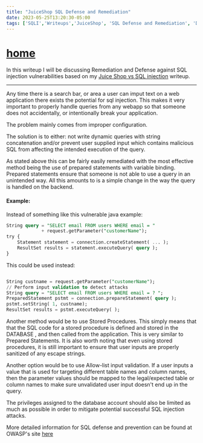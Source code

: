 ```yaml
---
title: "JuiceShop SQL Defense and Remediation"
date: 2023-05-25T13:20:30-05:00
tags: ['SQLI','Writeups','JuiceShop', 'SQL Defense and Remediation', 'Defense and Remediation']
---
```


# [home](https://jjolley91.github.io/blog)

In this writeup I will be discussing Remediation and Defense against SQL injection vulnerabilities based on my [Juice Shop vs SQL injection](https://jjolley91.github.io/blog/juiceshop/juiceshop-vs-sqli/) writeup.

****************************************************************************

Any time there is a search bar, or area a user can imput text on a web application there exists the potential for sql injection. This makes it very important to properly handle queries from any webapp so that someone does not accidentally, or intentionally break your application.

The problem mainly comes from improper configuration.

The solution is to either: not write dynamic queries with string concatenation and/or prevent user supplied input which contains malicious SQL from affecting the intended execution of the query.

As stated above this can be fairly easily remediated with the most effective method being the use of prepared statements with variable binding. 
Prepared statements ensure that someone is not able to use a query in an unintended way. 
All this amounts to is a simple change in the way the query is handled on the backend.

#### Example:

Instead of something like this vulnerable java example:
``` SQL
String query = "SELECT email FROM users WHERE email = "
             + request.getParameter("customerName");
try {
    Statement statement = connection.createStatement( ... );
    ResultSet results = statement.executeQuery( query );
}
```
This could be used instead:
``` SQL

String custname = request.getParameter("customerName");
// Perform input validation to detect attacks
String query = "SELECT email FROM users WHERE email = ? ";
PreparedStatement pstmt = connection.prepareStatement( query );
pstmt.setString( 1, custname);
ResultSet results = pstmt.executeQuery( );
```

Another method would be to use Stored Procedures. This simply means that that the SQL code for a stored procedure is defined and stored in the DATABASE , and then called from the application. This is very similar to Prepared Statements. It is also worth noting that even using stored procedures, it is still important to ensure that user inputs are properly sanitized of any escape strings.



Another option would be to use Allow-list input validation. If a user inputs a value that is used for targeting different table names and column names, then the parameter values should be mapped to the legal/expected table or column names to make sure unvalidated user input doesn't end up in the query.


The privileges assigned to the database account should also be limited as much as possible in order to mitigate potential successful SQL injection attacks.


More detailed information for SQL defense and prevention can be found at OWASP's site [here](https://cheatsheetseries.owasp.org/cheatsheets/SQL_Injection_Prevention_Cheat_Sheet.html)